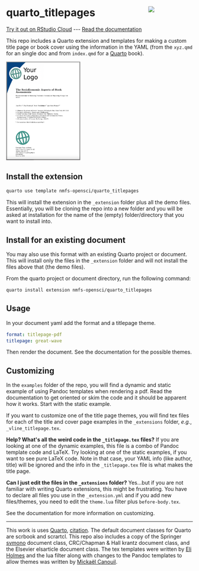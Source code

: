 # quarto_titlepages <a href="https://github.com/nmfs-opensci/quarto_titlepages"><img src="https://github.com/nmfs-opensci.png" align="right" width="120"/></a>

[Try it out on RStudio Cloud](https://rstudio.cloud/content/4370280) --- [Read the documentation](https://nmfs-opensci.github.io/quarto_titlepages/)

This repo includes a Quarto extension and templates for making a custom title page or book cover using the information in the YAML (from the `xyz.qmd` for an single doc and from `index.qmd` for a [Quarto](https://quarto.org/) book). 

<img src="./img/example.png" width="200"/>


## Install the extension

```bash
quarto use template nmfs-opensci/quarto_titlepages
```

This will install the extension in the `_extension` folder plus all the demo files. Essentially, you will be cloning the repo into a new folder and you will be asked at installation for the name of the (empty) folder/directory that you want to install into.

## Install for an existing document

You may also use this format with an existing Quarto project or document. This will install only the files in the `_extension` folder and will not install the files above that (the demo files).

From the quarto project or document directory, run the following command:

```bash
quarto install extension nmfs-opensci/quarto_titlepages
```

## Usage

In your document yaml add the format and a titlepage theme.

```yaml
format: titlepage-pdf
titlepage: great-wave
```

Then render the document. See the documentation for the possible themes.

## Customizing

In the `examples` folder of the repo, you will find a dynamic and static example of using Pandoc templates when rendering a pdf. Read the documentation to get oriented or skim the code and it should be apparent how it works. Start with the static example.

If you want to customize one of the title page themes, you will find tex files for each of the title and cover page examples in the `_extensions` folder, *e.g.*, `_vline_titlepage.tex`.

**Help? What's all the weird code in the `_titlepage.tex` files?** If you are looking at one of the dynamic examples, this file is a combo of Pandoc template code and LaTeX. Try looking at one of the static examples, if you want to see pure LaTeX code. Note in that case, your YAML info (like author, title) will be ignored and the info in the `_titlepage.tex` file is what makes the title page.

**Can I just edit the files in the `_extensions` folder?** Yes...but if you are not familiar with writing Quarto extensions, this might be frustrating. You have to declare all files you use in the `_extension.yml` and if you add new files/themes, you need to edit the `theme.lua` filter plus `before-body.tex`.

See the documentation for more information on customizing.

------
This work is uses [Quarto](https://quarto.org/), [citation](https://github.com/quarto-dev/quarto-cli/blob/main/CITATION.cff). The default document classes for Quarto are scrbook and scrartcl. This repo also includes a copy of the Springer [svmono](https://www.springernature.com/gp/authors/campaigns/latex-author-support) document class, CRC/Chapman & Hall krantz document class, and the Elsevier elsarticle document class. The tex templates were written by [Eli Holmes](https://github.com/eeholmes) and the lua filter along with changes to the Pandoc templates to allow themes was written by [Mickaël Canouil](https://github.com/mcanouil).
